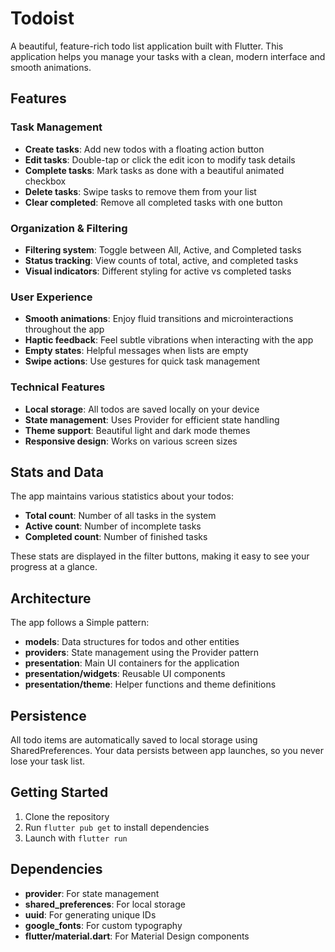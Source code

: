 # Todoist

A beautiful, feature-rich todo list application built with Flutter. This application helps you manage your tasks with a clean, modern interface and smooth animations.

## Features

### Task Management

- **Create tasks**: Add new todos with a floating action button
- **Edit tasks**: Double-tap or click the edit icon to modify task details
- **Complete tasks**: Mark tasks as done with a beautiful animated checkbox
- **Delete tasks**: Swipe tasks to remove them from your list
- **Clear completed**: Remove all completed tasks with one button

### Organization & Filtering

- **Filtering system**: Toggle between All, Active, and Completed tasks
- **Status tracking**: View counts of total, active, and completed tasks
- **Visual indicators**: Different styling for active vs completed tasks

### User Experience

- **Smooth animations**: Enjoy fluid transitions and microinteractions throughout the app
- **Haptic feedback**: Feel subtle vibrations when interacting with the app
- **Empty states**: Helpful messages when lists are empty
- **Swipe actions**: Use gestures for quick task management

### Technical Features

- **Local storage**: All todos are saved locally on your device
- **State management**: Uses Provider for efficient state handling
- **Theme support**: Beautiful light and dark mode themes
- **Responsive design**: Works on various screen sizes

## Stats and Data

The app maintains various statistics about your todos:

- **Total count**: Number of all tasks in the system
- **Active count**: Number of incomplete tasks
- **Completed count**: Number of finished tasks

These stats are displayed in the filter buttons, making it easy to see your progress at a glance.

## Architecture

The app follows a Simple pattern:

- **models**: Data structures for todos and other entities
- **providers**: State management using the Provider pattern
- **presentation**: Main UI containers for the application
- **presentation/widgets**: Reusable UI components
- **presentation/theme**: Helper functions and theme definitions

## Persistence

All todo items are automatically saved to local storage using SharedPreferences. Your data persists between app launches, so you never lose your task list.

## Getting Started

1. Clone the repository
2. Run `flutter pub get` to install dependencies
3. Launch with `flutter run`

## Dependencies

- **provider**: For state management
- **shared_preferences**: For local storage
- **uuid**: For generating unique IDs
- **google_fonts**: For custom typography
- **flutter/material.dart**: For Material Design components
